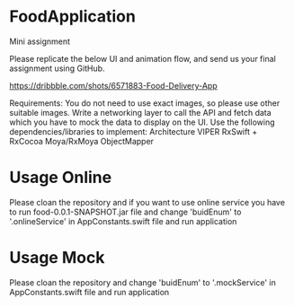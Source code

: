 # FoodApplication

Mini assignment

Please replicate the below UI and animation flow, and send us your final assignment using GitHub.

https://dribbble.com/shots/6571883-Food-Delivery-App

Requirements:
You do not need to use exact images, so please use other suitable images. 
Write a networking layer to call the API and fetch data which you have to mock the data to display on the UI.
Use the following dependencies/libraries to implement:
Architecture VIPER
RxSwift + RxCocoa
Moya/RxMoya
ObjectMapper


# Usage Online
Please cloan the repository and if you want to use online service you have to run food-0.0.1-SNAPSHOT.jar file and change 'buidEnum' to '.onlineService' in AppConstants.swift file and run application

# Usage Mock
Please cloan the repository and change 'buidEnum' to '.mockService' in AppConstants.swift file and run application

